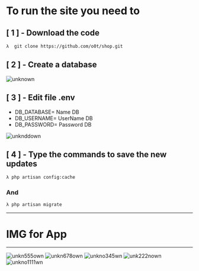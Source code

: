 
# To run the site you need to

##  [ 1 ] - Download the code
```bash
λ  git clone https://github.com/o0t/shop.git
```
##  [ 2 ] - Create a database

![unknown](https://user-images.githubusercontent.com/94997828/178013857-409bbf8d-e956-4b25-9abd-35d44f4c8c2b.png)

## [ 3 ] - Edit file  .env 

- DB_DATABASE= Name DB
- DB_USERNAME= UserName DB 
- DB_PASSWORD= Password DB 

![unknddown](https://user-images.githubusercontent.com/94997828/178014612-f618786b-3070-46b7-8305-dea5465a8656.png)

## [ 4 ] - Type the commands to save the new updates

```bash
λ php artisan config:cache
```
### And

```bash
λ php artisan migrate
```

---
# IMG for App 
---
![unkn555own](https://user-images.githubusercontent.com/94997828/178016837-528b1f11-1575-4181-ae1e-97e25d9828fd.png)
![unkn678own](https://user-images.githubusercontent.com/94997828/178016856-ec106eb7-06ba-4ba7-add9-713d37b20a12.png)
![unkno345wn](https://user-images.githubusercontent.com/94997828/178016984-19e21545-9f43-442c-88de-5daec1913ea5.png)
![unk222nown](https://user-images.githubusercontent.com/94997828/178017076-e5287354-5bcf-4765-95a6-8f66b24f709b.png)
![unkno1111wn](https://user-images.githubusercontent.com/94997828/178017283-cf86fe55-bf11-485e-99fd-242cb27ae410.png)

